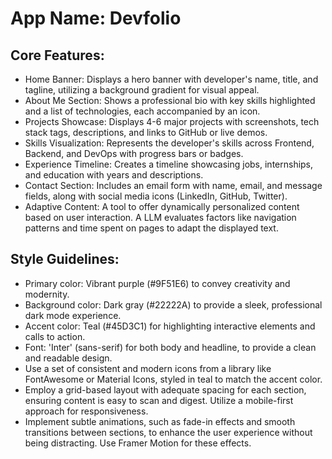 # **App Name**: Devfolio

## Core Features:

- Home Banner: Displays a hero banner with developer's name, title, and tagline, utilizing a background gradient for visual appeal.
- About Me Section: Shows a professional bio with key skills highlighted and a list of technologies, each accompanied by an icon.
- Projects Showcase: Displays 4-6 major projects with screenshots, tech stack tags, descriptions, and links to GitHub or live demos.
- Skills Visualization: Represents the developer's skills across Frontend, Backend, and DevOps with progress bars or badges.
- Experience Timeline: Creates a timeline showcasing jobs, internships, and education with years and descriptions.
- Contact Section: Includes an email form with name, email, and message fields, along with social media icons (LinkedIn, GitHub, Twitter).
- Adaptive Content: A tool to offer dynamically personalized content based on user interaction. A LLM evaluates factors like navigation patterns and time spent on pages to adapt the displayed text.

## Style Guidelines:

- Primary color: Vibrant purple (#9F51E6) to convey creativity and modernity. 
- Background color: Dark gray (#22222A) to provide a sleek, professional dark mode experience.
- Accent color: Teal (#45D3C1) for highlighting interactive elements and calls to action. 
- Font: 'Inter' (sans-serif) for both body and headline, to provide a clean and readable design.
- Use a set of consistent and modern icons from a library like FontAwesome or Material Icons, styled in teal to match the accent color.
- Employ a grid-based layout with adequate spacing for each section, ensuring content is easy to scan and digest. Utilize a mobile-first approach for responsiveness.
- Implement subtle animations, such as fade-in effects and smooth transitions between sections, to enhance the user experience without being distracting. Use Framer Motion for these effects.